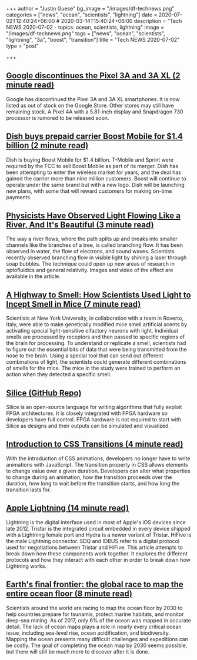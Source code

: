 +++
author = "Justin Guese"
bg_image = "/images/df-technews.png"
categories = ["news", "ocean", "scientists", "lightning"]
date = 2020-07-02T12:40:24+06:00 # 2020-03-14T15:40:24+06:00
description = "Tech NEWS 2020-07-02 - topics: ocean, scientists, lightning"
image = "/images/df-technews.png"
tags = ["news", "ocean", "scientists", "lightning", "3a", "boost", "transition"]
title = "Tech NEWS 2020-07-02"
type = "post"

+++

## [Google discontinues the Pixel 3A and 3A XL (2 minute read)](https://www.theverge.com/2020/7/1/21310786/google-discontinues-pixel-3a-xl-4a-android-mid-range-budget/1/010001730f03e9c4-e468cbbf-fc72-4efe-869e-f4a24539371c-000000/HEAcq9BulPhBsWYgaEza1a7gcYLbGdu5I07wFppbeoo=148)

Google has discontinued the Pixel 3A and 3A XL smartphones. It is now listed as out of stock on the Google Store. Other stores may still have remaining stock. A Pixel 4A with a 5.81-inch display and Snapdragon 730 processor is rumored to be released soon.

## [Dish buys prepaid carrier Boost Mobile for $1.4 billion (2 minute read)](https://www.engadget.com/dish-acquires-boost-mobile-wireless-carrier-171217646.html/1/010001730f03e9c4-e468cbbf-fc72-4efe-869e-f4a24539371c-000000/6Yva_ImjwKaMsYtGsEht_BbZPw_sG8H6X9mWJY7TuQk=148)

Dish is buying Boost Mobile for $1.4 billion. T-Mobile and Sprint were required by the FCC to sell Boost Mobile as part of its merger. Dish has been attempting to enter the wireless market for years, and the deal has gained the carrier more than nine million customers. Boost will continue to operate under the same brand but with a new logo. Dish will be launching new plans, with some that will reward customers for making on-time payments.

## [Physicists Have Observed Light Flowing Like a River, And It's Beautiful (3 minute read)](https://www.sciencealert.com/physicists-have-observed-light-flowing-like-a-river-and-it-s-beautiful/1/010001730f03e9c4-e468cbbf-fc72-4efe-869e-f4a24539371c-000000/GyRKgiFzmXEwn04MeJYo-WCavmJlIelshyjsueDcn0g=148)

The way a river flows, where the path splits up and breaks into smaller channels like the branches of a tree, is called branching flow. It has been observed in water, the flow of electrons, and sound waves. Scientists recently observed branching flow in visible light by shining a laser through soap bubbles. The technique could open up new areas of research in optofluidics and general relativity. Images and video of the effect are available in the article.

## [A Highway to Smell: How Scientists Used Light to Incept Smell in Mice (7 minute read)](https://singularityhub.com/2020/07/01/a-highway-to-smell-how-scientists-used-light-to-incept-smell-in-mice//1/010001730f03e9c4-e468cbbf-fc72-4efe-869e-f4a24539371c-000000/KDeKEN_Czjy9Sv_MmZwkYDZTaQaQ5voGLbRwlMHRN7Y=148)

Scientists at New York University, in collaboration with a team in Roverto, Italy, were able to make genetically modified mice smell artificial scents by activating special light-sensitive olfactory neurons with light. Individual smells are processed by receptors and then passed to specific regions of the brain for processing. To understand or replicate a smell, scientists had to figure out the essential bits of data that were being transmitted from the nose to the brain. Using a special tool that can send out different combinations of light, the scientists could generate different combinations of smells for the mice. The mice in the study were trained to perform an action when they detected a specific smell.

## [Silice (GitHub Repo)](https://github.com/sylefeb/Silice/1/010001730f03e9c4-e468cbbf-fc72-4efe-869e-f4a24539371c-000000/O22FkWUbj2vH8qdCiu0QUWTfVocQmcj9PLukBHiOPqc=148)

Silice is an open-source language for writing algorithms that fully exploit FPGA architectures. It is closely integrated with FPGA hardware so developers have full control. FPGA hardware is not required to start with Silice as designs and their outputs can be simulated and visualized.

## [Introduction to CSS Transitions (4 minute read)](https://nelsonmichael.dev/introduction-to-css-transitions-ckc396nae003u5es1097h5rr1/1/010001730f03e9c4-e468cbbf-fc72-4efe-869e-f4a24539371c-000000/eZ1KYVsNw8Fl5mbhbLjydwwqVwqv7FrXOkQW2VMSkBA=148)

With the introduction of CSS animations, developers no longer have to write animations with JavaScript. The transition property in CSS allows elements to change value over a given duration. Developers can alter what properties to change during an animation, how the transition proceeds over the duration, how long to wait before the transition starts, and how long the transition lasts for.

## [Apple Lightning (14 minute read)](https://nyansatan.github.io/lightning//1/010001730f03e9c4-e468cbbf-fc72-4efe-869e-f4a24539371c-000000/cPXIgj59NPEx-pQ6TBU4-wcHYZdawN987T4cOZUdXkQ=148)

Lightning is the digital interface used in most of Apple's iOS devices since late 2012. Tristar is the integrated circuit embedded in every device shipped with a Lightning female port and Hydra is a newer variant of Tristar. HiFive is the male Lightning connector. SDQ and IDBUS refer to a digital protocol used for negotiations between Tristar and HiFive. This article attempts to break down how these components work together. It explores the different protocols and how they interact with each other in order to break down how Lightning works.

## [Earth's final frontier: the global race to map the entire ocean floor (8 minute read)](https://www.theguardian.com/environment/2020/jun/30/earths-final-frontier-the-global-race-to-map-the-entire-ocean-floor/1/010001730f03e9c4-e468cbbf-fc72-4efe-869e-f4a24539371c-000000/vI-6GlTDal470gAd6-KyfJEbdySAiE8V9ggamK9DEZg=148)

Scientists around the world are racing to map the ocean floor by 2030 to help countries prepare for tsunamis, protect marine habitats, and monitor deep-sea mining. As of 2017, only 6% of the ocean was mapped in accurate detail. The lack of ocean maps plays a role in nearly every critical ocean issue, including sea-level rise, ocean acidification, and biodiversity. Mapping the ocean presents many difficult challenges and expeditions can be costly. The goal of completing the ocean map by 2030 seems possible, but there will still be much more to discover after it is done.

